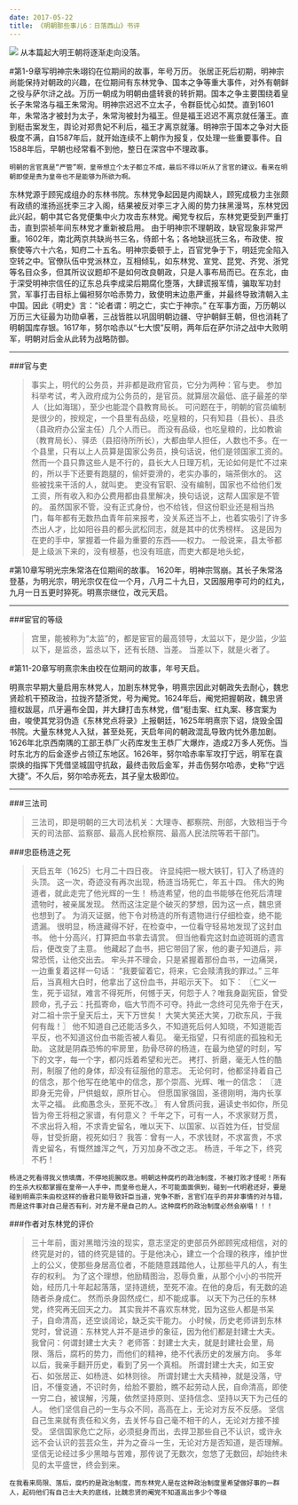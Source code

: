 ```yaml
---
date: 2017-05-22
title: 《明朝那些事儿6：日落西山》书评
---
```


![](http://upload-images.jianshu.io/upload_images/1757900-a8538a194ac04d3c.png?imageMogr2/auto-orient/strip%7CimageView2/2/w/1240)
从本篇起大明王朝将逐渐走向没落。

#第1-9章写明神宗朱翊钧在位期间的故事，年号万历。
张居正死后初期，明神宗尚能保持对朝政的兴趣，在位期间有东林党争、国本之争等重大事件，对外有朝鲜之役与萨尔浒之战。万历一朝成为明朝由盛转衰的转折期。国本之争主要围绕着皇长子朱常洛与福王朱常洵。明神宗迟迟不立太子，令群臣忧心如焚。直到1601年，朱常洛才被封为太子，朱常洵被封为福王。但是福王迟迟不离京就任藩王。直到梃击案发生，舆论对郑贵妃不利后，福王才离京就藩。明神宗于国本之争对大臣极度不满，自1587年后，就开始连续不上朝作为报复，仅处理一些重要事件。自1588年后，早朝也经常看不到他，整日在深宫中不理政事。 

`明朝的言官真是“严管”啊，皇帝想立个太子都立不成，最后不得以听从了言官的建议。看来在明朝即使是贵为皇帝也不是能够为所欲为啊。`

东林党源于顾宪成组办的东林书院。东林党争起因是内阁缺人，顾宪成极力主张颇有政绩的淮扬巡抚李三才入阁，结果被反对李三才入阁的势力抹黑漫骂，东林党因此兴起，朝中其它各党便集中火力攻击东林党。阉党专权后，东林党更受到严重打击，直到崇祯年间东林党才重新被启用。 
由于明神宗不理朝政，缺官现象非常严重。1602年，南北两京共缺尚书三名，侍郎十名；各地缺巡抚三名，布政使、按察使等六十六名，知府二十五名。明神宗委顿于上，百官党争于下，明廷完全陷入空转之中。官僚队伍中党派林立，互相倾轧，如东林党、宣党、昆党、齐党、浙党等名目众多，但其所议议题却不是如何改良朝政，只是人事布局而已。在东北，由于深受明神宗信任的辽东总兵李成梁后期腐化堕落，大肆谎报军情，骗取军功封赏，军事打击目标上偏袒努尔哈赤势力，致使明末边患严重，并最终导致清朝入主中国。因此《明史》言：“论者谓：明之亡，实亡于神宗。” 
在军事方面，万历朝以万历三大征最为功勋卓著，三战皆胜以巩固明朝边疆、守护朝鲜王朝，但也消耗了明朝国库存银。1617年，努尔哈赤以“七大恨”反明，两年后在萨尔浒之战中大败明军，明朝对后金从此转为战略防御。

---
###官与吏
>事实上，明代的公务员，并非都是政府官员，它分为两种：官与吏。 参加科举考试，考入政府成为公务员的，是官员。就算层次最低、底子最差的举人（比如海瑞），至少也能混个县教育局长。 可问题在于，明朝的官员编制是很少的，按规定，一个县里有品级，吃皇粮的，只有知县（县长）、县丞（县政府办公室主任）几个人而已。 而没有品级，也吃皇粮的，比如教谕（教育局长）、驿丞（县招待所所长），大都由举人担任，人数也不多。在一个县里，只有以上人员算是国家公务员，换句话说，他们是领国家工资的。然而一个县只靠这些人是不行的，县长大人日理万机，无论如何是忙不过来的，所以手下还要有跑腿的，偷奸耍滑的，老实办事的，端茶倒水的。 这些被找来干活的人，就叫吏。 吏没有官职、没有编制，国家也不给他们发工资，所有收入和办公费用都由县里解决，换句话说，这帮人国家是不管的。 虽然国家不管，没有正式身份，也不给钱，但这份职业还是相当热门，每年都有无数热血青年前来报考，没关系还当不上，也着实吸引了许多杰出人才，比如阳谷县的都头武松同志，就是其中的优秀榜样。 这是因为在吏的手中，掌握着一件最为重要的东西——权力。 一般说来，县太爷都是上级派下来的，没有根基，也没有班底，而吏大都是地头蛇，



 



#第10章写明光宗朱常洛在位期间的故事。
1620年，明神宗驾崩。其长子朱常洛登基，为明光宗，明光宗仅在位一个月，八月二十九日，又因服用李可灼的红丸，九月一日五更时猝死。明熹宗继位，改元天启。

---
###宦官的等级
>宫里，能被称为“太监”的，都是宦官的最高领导，太监以下，是少监，少监以下，是监丞，监丞以下，还有长随、当差。 当差以下，就是火者了。

#第11-20章写明熹宗朱由校在位期间的故事，年号天启。

明熹宗早期大量启用东林党人，加剧东林党争，明熹宗因此对朝政失去耐心，魏忠贤趁机干预政治，拉拢齐楚浙党，号为阉党。1624年后，阉党把握朝政，魏忠贤擅权跋扈，爪牙遍布全国，并大肆打击东林党，借“梃击案、红丸案、移宫案为由，唆使其党羽伪造《东林党点将录》上报朝廷，1625年明熹宗下诏，烧毁全国书院。大量东林党人入狱，甚至处死，天启年间的朝政混乱导致内忧外患加剧。 
1626年北京西南隅的工部王恭厂火药库发生王恭厂大爆炸，造成2万多人死伤。当时东北方的后金逐步占领辽东地区。1626年，努尔哈赤率军攻打宁远，明军在袁崇焕的指挥下凭借坚城固守抗敌，最终击败后金军，并击伤努尔哈赤，史称“宁远大捷”。不久后，努尔哈赤死去，其子皇太极即位。

---
###三法司
>三法司，即是明朝的三大司法机关：大理寺、都察院、刑部，大致相当于今天的司法部、监察部、最高人民检察院、最高人民法院等若干部门。





###忠臣杨涟之死
>天启五年（1625）七月二十四日夜。 许显纯把一根大铁钉，钉入了杨涟的头顶。 这一次，奇迹没有再次出现，杨涟当场死亡，年五十四。 伟大的殉道者，就此走完了他光辉的一生！ 杨涟希望，他的血书能够在他死后清理遗物时，被亲属发现。 然而这注定是个破灭的梦想，因为这一点，魏忠贤也想到了。 为消灭证据，他下令对杨涟的所有遗物进行仔细检查，绝不能遗漏。 很明显，杨涟藏得不好，在检查中，一位看守轻易地发现了这封血书。 他十分高兴，打算把血书拿去请赏。 但当他看完这封血迹斑斑的遗言后，便改变了主意。 他藏起了血书，把它带回了家，他的妻子知道后，非常恐慌，让他交出去。 牢头并不理会，只是紧握着那份血书，一边痛哭，一边重复着这样一句话： “我要留着它，将来，它会赎清我的罪过。” 
>三年后，当真相大白时，他拿出了这份血书，并昭示天下。 如下： 〖仁义一生，死于诏狱，难言不得死所，何憾于天，何怨于人？唯我身副宪臣，曾受顾命，孔子云：托孤寄命，临大节而不可夺。持此一念终可见先帝于在天，对二祖十宗于皇天后土，天下万世矣！ 大笑大笑还大笑，刀砍东风，于我何有哉！〗 他不知道自己还能活多久，不知道死后何人知晓，不知道能否平反，也不知道这份血书能否被人看见。 毫无指望，只有彻底的孤独和无助。 这就是阴森恐怖的牢房里，肋骨尽碎的杨涟，在最为绝望的时刻，写下的文字，每一个字，都闪烁着希望和光芒。 拷打、折磨，毫无人性的酷刑，制服了他的身体，却没有征服他的意志。
>无论何时，他都坚持着自己的信念，那个他写在绝笔中的信念，那个崇高、光辉、唯一的信念： 〖涟即身无完骨，尸供蛆蚁，原所甘心。 但愿国家强固，圣德刚明，海内长享太平之福。 此痴愚念头，至死不改。〗 
>有人曾质问我，遍读史书如你，所见皆为帝王将相之家谱，有何意义？ 千年之下，可有一人，不求家财万贯，不求出将入相，不求青史留名，唯以天下、以国家、以百姓为任，甘受屈辱，甘受折磨，视死如归？
>我答：曾有一人，不求钱财，不求富贵，不求青史留名，有慨然雄浑之气，万刃加身不改之志。 杨涟，千年之下，终究不朽！

`杨涟之死看得我义愤填膺，不停地扼腕叹息。明朝这种腐朽的政治制度，不被打败才怪呢！所有的生杀大权都掌握在皇帝一人手中，而皇帝也是人，不可能面面俱到，碰到一代明君还好，要是碰到明熹宗朱由校这样的昏君只能导致奸臣当道，党争不断，言官们在乎的并非事情的对与错，而是这件事对自己是否有利，对方是不是自己的人。这种腐朽的政治制度必然会崩塌！！！`

 


###作者对东林党的评价
>三十年前，面对黑暗污浊的现实，意志坚定的吏部员外郎顾宪成相信，对的终究是对的，错的终究是错的。于是他决心，建立一个合理的秩序，维护世上的公义，使那些身居高位者，不能随意践踏他人，让那些平凡的人，有生存的权利。 为了这个理想，他励精图治，忍辱负重，从那个小小的书院开始，经历几十年起起落落，坚持道统，至死不渝。在他的身后，有无数的追随者杀身成仁。 然而杀身固然成仁，却不能成事。 以天下为己任的东林党，终究再无回天之力。 
>其实我并不喜欢东林党，因为这些人都是书呆子，自命清高，还空谈阔论，缺乏实干能力。 小时候，历史老师讲到东林党时，曾说道：东林党人并不是进步的象征，因为他们都是封建士大夫。 我曾问：何谓封建士大夫？ 老师答：封建士大夫，就是封建社会里，局限、落后，腐朽的势力，而他们的精神，绝不代表历史的发展方向。 多年以后，我亲手翻开历史，看到了另一个真相。 
>所谓封建士大夫，如王安石、如张居正、如杨涟、如林则徐。
>所谓封建士大夫精神，就是没落，守旧，不懂变通，不识时务，给脸不要脸，瞧不起劳动人民，自命清高，即使一穷二白，被误解，污蔑，依然坚持原则、坚持信念、坚持以天下为己任的人。 
>他们坚信自己的一生与众不同，高高在上，无论对方反不反感。 
>坚信自己生来就有责任和义务，去关怀与自己毫不相干的人，无论对方接不接受。 
>坚信国家危亡之际，必须挺身而出，去捍卫那些自己不认识，或许永远不会认识的芸芸众生，并为之奋斗一生，无论对方是否知道，是否理解。 
>坚信无论经过多少黑暗与苦难，那传说了无数次，忽悠了无数回，却始终未见的太平盛世，终会到来。 

`在我看来局限、落后，腐朽的是政治制度，而东林党人是在这种政治制度里希望做好事的一群人，起码他们有自己士大夫的底线，比魏忠贤的阉党不知道高出多少个等级`